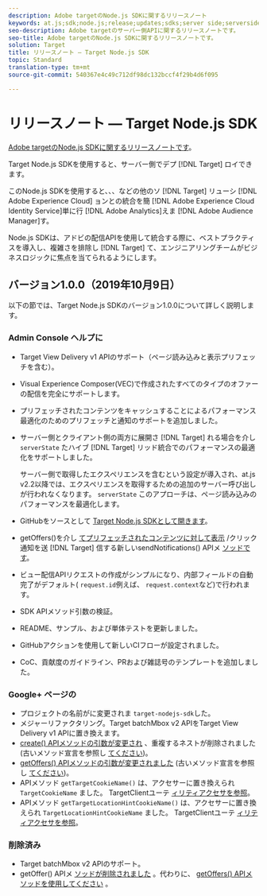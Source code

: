 ```yaml
---
description: Adobe targetのNode.js SDKに関するリリースノート
keywords: at.js;sdk;node.js;release;updates;sdks;server side;serverside;server-side;nodejs
seo-description: Adobe targetのサーバー側APIに関するリリースノートです。
seo-title: Adobe targetのNode.js SDKに関するリリースノートです。
solution: Target
title: リリースノート — Target Node.js SDK
topic: Standard
translation-type: tm+mt
source-git-commit: 540367e4c49c712df98dc132bccf4f29b4d6f095

---
```



# リリースノート — Target Node.js SDK

[Adobe targetのNode.js SDKに関するリリースノートです](https://github.com/adobe/target-nodejs-sdk)。

Target Node.js SDKを使用すると、サーバー側でデプ [!DNL Target] ロイできます。

このNode.js SDKを使用すると、、、などの他のソ [!DNL Target] リューシ [!DNL Adobe Experience Cloud] ョンとの統合を簡 [!DNL Adobe Experience Cloud Identity Service]単に行 [!DNL Adobe Analytics]えま [!DNL Adobe Audience Manager]す。

Node.js SDKは、アドビの配信APIを使用して統合する際に、ベストプラクティスを導入し、複雑さを排除し [!DNL Target] て、エンジニアリングチームがビジネスロジックに焦点を当てられるようにします。

## バージョン1.0.0（2019年10月9日）

以下の節では、Target Node.js SDKのバージョン1.0.0について詳しく説明します。

### Admin Console ヘルプに

* Target View Delivery v1 APIのサポート（ページ読み込みと表示プリフェッチを含む）。
* Visual Experience Composer(VEC)で作成されたすべてのタイプのオファーの配信を完全にサポートします。
* プリフェッチされたコンテンツをキャッシュすることによるパフォーマンス最適化のためのプリフェッチと通知のサポートを追加しました。
* サーバー側とクライアント側の両方に展開さ [!DNL Target] れる場合を介し `serverState` たハイブ [!DNL Target] リッド統合でのパフォーマンスの最適化をサポートしました。

   サーバー側で取得したエクスペリエンスを含むという設定が導入され、at.js v2.2以降では、エクスペリエンスを取得するための追加のサーバー呼び出しが行われなくなります。 `serverState` このアプローチは、ページ読み込みのパフォーマンスを最適化します。

* GitHubをソースとして [Target Node.js SDKとして開きます](https://github.com/adobe/target-nodejs-sdk)。
* getOffers()を介し [てプリフェッチされたコンテンツに対して表示](https://git.corp.adobe.com/anischev/target-nodejs-sdk/blob/TNT-33695/README.md#targetclientsendnotifications) /クリック通知を送 [!DNL Target] 信する新しいsendNotifications() APIメ [ソッドです](https://git.corp.adobe.com/anischev/target-nodejs-sdk/blob/TNT-33695/README.md#targetclientgetoffers)。
* ビュー配信APIリクエストの作成がシンプルになり、内部フィールドの自動完了がデフォルト( `request.id`例えば、 `request.context`など)で行われます。
* SDK APIメソッド引数の検証。
* README、サンプル、および単体テストを更新しました。
* GitHubアクションを使用して新しいCIフローが設定されました。
* CoC、貢献度のガイドライン、PRおよび雑誌号のテンプレートを追加しました。

### Google+ ページの 

* プロジェクトの名前がに変更されま `target-nodejs-sdk`した。
* メジャーリファクタリング。Target batchMbox v2 APIをTarget View Delivery v1 APIに置き換えます。
* [create() APIメソッドの引数が変更され](https://git.corp.adobe.com/anischev/target-nodejs-sdk/blob/TNT-33695/README.md#targetclientcreate) 、重複するネストが削除されました(古いメソッド宣言を参照し [てください](https://www.npmjs.com/package/@adobe/target-node-client#targetnodeclientcreate))。
* [getOffers() APIメソッドの引数が変更されました](https://git.corp.adobe.com/anischev/target-nodejs-sdk/blob/TNT-33695/README.md#targetclientgetoffers) (古いメソッド宣言を参照し [てください](https://www.npmjs.com/package/@adobe/target-node-client#targetnodeclientgetoffers))。
* APIメソッド `getTargetCookieName()` は、アクセサーに置き換えられ `TargetCookieName` ました。 TargetClientユーテ [ィリティアクセサを参照](https://git.corp.adobe.com/anischev/target-nodejs-sdk/blob/TNT-33695/README.md#targetclient-utility-accessors)。
* APIメソッド `getTargetLocationHintCookieName()` は、アクセサーに置き換えられ `TargetLocationHintCookieName` ました。  TargetClientユーテ [ィリティアクセサを参照](https://git.corp.adobe.com/anischev/target-nodejs-sdk/blob/TNT-33695/README.md#targetclient-utility-accessors)。

### 削除済み

* Target batchMbox v2 APIのサポート。
* getOffer() APIメ [ソッドが削除されました](https://www.npmjs.com/package/@adobe/target-node-client#targetnodeclientgetoffer) 。代わりに、 [getOffers() APIメソッドを使用してください](https://git.corp.adobe.com/anischev/target-nodejs-sdk/blob/TNT-33695/README.md#targetclientgetoffers) 。

